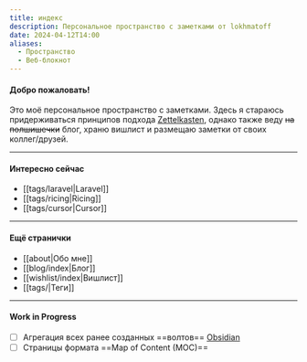 ```yaml
---
title: индекс
description: Персональное пространство с заметками от lokhmatoff
date: 2024-04-12T14:00
aliases:
  - Пространство
  - Веб-блокнот
---
```


#### Добро пожаловать!

Это моё персональное пространство с заметками. Здесь я стараюсь придерживаться принципов подхода [Zettelkasten](https://zettelkasten.de/), однако также веду ~~на полшишечки~~ блог, храню вишлист и размещаю заметки от своих коллег/друзей.

---

#### Интересно сейчас

- [[tags/laravel|Laravel]]
- [[tags/ricing|Ricing]]
- [[tags/cursor|Cursor]]

---

#### Ещё странички

- [[about|Обо мне]]
- [[blog/index|Блог]]
- [[wishlist/index|Вишлист]]
- [[tags/|Теги]]

---

#### Work in Progress

- [ ] Агрегация всех ранее созданных ==волтов== [Obsidian](https://obsidian.md)
- [ ] Страницы формата ==Map of Content (MOC)==
